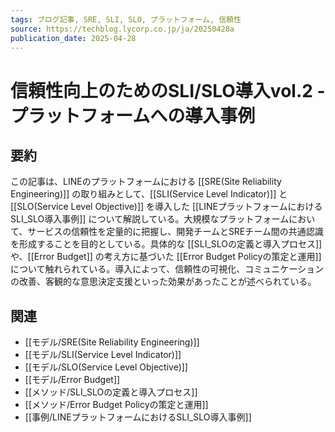 ```yaml
---
tags: ブログ記事, SRE, SLI, SLO, プラットフォーム, 信頼性
source: https://techblog.lycorp.co.jp/ja/20250428a
publication_date: 2025-04-28
---
```

# 信頼性向上のためのSLI/SLO導入vol.2 - プラットフォームへの導入事例

## 要約
この記事は、LINEのプラットフォームにおける [[SRE(Site Reliability Engineering)]] の取り組みとして、[[SLI(Service Level Indicator)]] と [[SLO(Service Level Objective)]] を導入した [[LINEプラットフォームにおけるSLI_SLO導入事例]] について解説している。大規模なプラットフォームにおいて、サービスの信頼性を定量的に把握し、開発チームとSREチーム間の共通認識を形成することを目的としている。具体的な [[SLI_SLOの定義と導入プロセス]] や、[[Error Budget]] の考え方に基づいた [[Error Budget Policyの策定と運用]] について触れられている。導入によって、信頼性の可視化、コミュニケーションの改善、客観的な意思決定支援といった効果があったことが述べられている。

## 関連
- [[モデル/SRE(Site Reliability Engineering)]]
- [[モデル/SLI(Service Level Indicator)]]
- [[モデル/SLO(Service Level Objective)]]
- [[モデル/Error Budget]]
- [[メソッド/SLI_SLOの定義と導入プロセス]]
- [[メソッド/Error Budget Policyの策定と運用]]
- [[事例/LINEプラットフォームにおけるSLI_SLO導入事例]]
